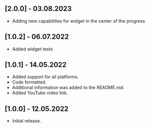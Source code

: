 ## [2.0.0] - 03.08.2023
* Adding new capabilities for widget in the center of the progress

## [1.0.2] - 06.07.2022
* Added widget tests

## [1.0.1] - 14.05.2022
* Added support for all platforms.
* Code formatted.
* Additional information was added to the README.md.
* Added YouTube video link.

## [1.0.0] - 12.05.2022
* Initial release.